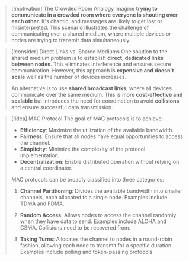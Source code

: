 > [!motivation] The Crowded Room Analogy
> Imagine **trying to communicate in a crowded room where everyone is shouting over each other.** It's chaotic, and messages are likely to get lost or misinterpreted. This scenario illustrates the challenge of communicating over a shared medium, where multiple devices or nodes are trying to transmit data simultaneously.

> [!consider] Direct Links vs. Shared Mediums
> One solution to the shared medium problem is to establish **direct, dedicated links between nodes**. This eliminates interference and ensures secure communication. However, this approach is **expensive and doesn't scale** well as the number of devices increases.
> 
> An alternative is to use **shared broadcast links**, where all devices communicate over the same medium. This is more **cost-effective and scalable** but introduces the need for coordination to avoid **collisions** and ensure successful data transmission.

> [!idea] MAC Protocol
> The goal of MAC protocols is to achieve:
> - **Efficiency**: Maximize the utilization of the available bandwidth.
> - **Fairness**: Ensure that all nodes have equal opportunities to access the channel.
> - **Simplicity**: Minimize the complexity of the protocol implementation.
> - **Decentralization**: Enable distributed operation without relying on a central coordinator.
> 
> MAC protocols can be broadly classified into three categories:
> 
> 1. **Channel Partitioning**: Divides the available bandwidth into smaller channels, each allocated to a single node. Examples include TDMA and FDMA.
> 
> 2. **Random Access**: Allows nodes to access the channel randomly when they have data to send. Examples include ALOHA and CSMA. Collisions need to be recovered from. 
> 
> 3. **Taking Turns**: Allocates the channel to nodes in a round-robin fashion, allowing each node to transmit for a specific duration. Examples include polling and token-passing protocols.











